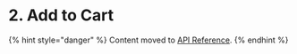 # 2. Add to Cart

{% hint style="danger" %}
Content moved to [API Reference](https://app.gitbook.com/@moltin/s/api/additional-resources/your-first-api-request/2.-add-to-cart). 
{% endhint %}

